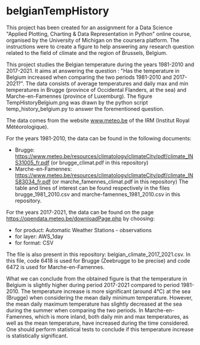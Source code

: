 # belgianTempHistory
This project has been created for an assignment for a Data Science "Applied Plotting, Charting & Data Representation in Python" online course, organised by the University of Michigan on the coursera platform. The instructions were to create a figure to help answering any research question related to the field of climate and the region of Brussels, Belgium.

This project studies the Belgian temperature during the years 1981-2010 and 2017-2021. It aims at answering the question : "Has the temperature in Belgium increased when comparing the two periods 1981-2010 and 2017-2021?". The data consists of average temperatures and daily max and min temperatures in Brugge (province of Occidental Flanders, at the sea) and Marche-en-Famennes (province of Luxemburg). The figure TempHistoryBelgium.png was drawn by the python script temp_history_belgium.py to answer the forementioned question.

The data comes from the website www.meteo.be of the IRM (Institut Royal Météorologique).

For the years 1981-2010, the data can be found in the following documents:
- Brugge: https://www.meteo.be/resources/climatology/climateCity/pdf/climate_INS31005_fr.pdf (or brugge_climat.pdf in this repository)
- Marche-en-Famennes: https://www.meteo.be/resources/climatology/climateCity/pdf/climate_INS83034_fr.pdf (or marche_famennes_climat.pdf in this repository)
The table and lines of interest can be found respectively in the files brugge_1981_2010.csv and marche-famennes_1981_2010.csv in this repository.

For the years 2017-2021, the data can be found on the page https://opendata.meteo.be/downloadPage.php by choosing:
- for product: Automatic Weather Stations - observations
- for layer: AWS_1day
- for format: CSV

The file is also present in this repository: belgian_climate_2017_2021.csv. In this file, code 6418 is used for Brugge (Zeebrugge to be precise) and code 6472 is used for Marche-en-Famennes.

What we can conclude from the obtained figure is that the temperature in Belgium is slightly higher during period 2017-2021 compared to period 1981-2010. The temperature increase is more significant (around 4°C) at the sea (Brugge) when considering the mean daily minimum temperature. However, the mean daily maximum temperature has slightly decreased at the sea during the summer when comparing the two periods. In Marche-en-Famennes, which is more inland, both daily min and max temperatures, as well as the mean temperature, have increased during the time considered. One should perform statistical tests to conclude if this temperature increase is statistically significant.
